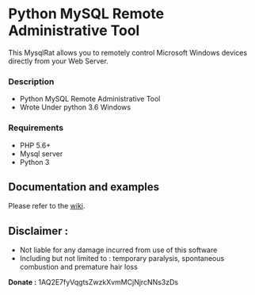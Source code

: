 # Python MySQL Remote Administrative Tool
This MysqlRat allows you to remotely control Microsoft Windows devices directly from your Web Server.

### Description
   * Python MySQL Remote Administrative Tool
   * Wrote Under python 3.6 Windows

### Requirements
* PHP 5.6+
* Mysql server
* Python 3

## Documentation and examples
Please refer to the [wiki](https://github.com/Ramzi-Sah/MysqlRat/wiki).

## Disclaimer :
* Not liable for any damage incurred from use of this software
* Including but not limited to : temporary paralysis, spontaneous combustion and premature hair loss


**Donate :** 1AQ2E7fyVqgtsZwzkXvmMCjNjrcNNs3zDs

